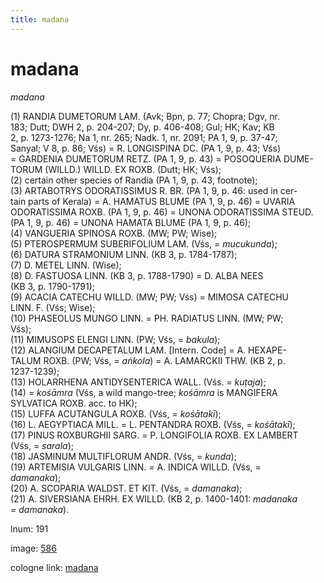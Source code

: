 ```yaml
---
title: madana
---
```


# madana

<i>madana</i>  <div n="P" />(1) <bot>RANDIA DUMETORUM LAM.</bot> (Avk; Bpn, p. 77; Chopra; Dgv, nr. <div n="lb" />183; Dutt; DWH 2, p. 204-207; Dy, p. 406-408; Gul; HK; Kav; KB <div n="lb" />2, p. 1273-1276; Na 1, nr. 265; Nadk. 1, nr. 2091; PA 1, 9, p. 37-47; <div n="lb" />Sanyal; V 8, p. 86; Vśs) = <bot>R. LONGISPINA DC.</bot> (PA 1, 9, p. 43; Vśs) <div n="lb" />= <bot>GARDENIA DUMETORUM RETZ.</bot> (PA 1, 9, p. 43) = <bot>POSOQUERIA DUME- <div n="lb" />TORUM (WILLD.) WILLD. EX ROXB.</bot> (Dutt; HK; Vśs); <div n="P" />(2) certain other species of Randia (PA 1, 9, p. 43, footnote); <div n="P" />(3) <bot>ARTABOTRYS ODORATISSIMUS R. BR.</bot> (PA 1, 9, p. 46: used in cer- <div n="lb" />tain parts of Kerala) = <bot>A. HAMATUS BLUME</bot> (PA 1, 9, p. 46) = <bot>UVARIA <div n="lb" />ODORATISSIMA ROXB.</bot> (PA 1, 9, p. 46) = <bot>UNONA ODORATISSIMA STEUD.</bot> <div n="lb" />(PA 1, 9, p. 46) = <bot>UNONA HAMATA BLUME</bot> (PA 1, 9, p. 46); <div n="P" />(4) <bot>VANGUERIA SPINOSA ROXB.</bot> (MW; PW; Wise); <div n="P" />(5) <bot>PTEROSPERMUM SUBERIFOLIUM LAM.</bot> (Vśs, = <i>mucukunda</i>); <div n="P" />(6) <bot>DATURA STRAMONIUM LINN.</bot> (KB 3, p. 1784-1787); <div n="P" />(7) <bot>D. METEL LINN.</bot> (Wise); <div n="P" />(8) <bot>D. FASTUOSA LINN.</bot> (KB 3, p. 1788-1790) = <bot>D. ALBA NEES</bot> <div n="lb" />(KB 3, p. 1790-1791); <div n="P" />(9) <bot>ACACIA CATECHU WILLD.</bot> (MW; PW; Vśs) = <bot>MIMOSA CATECHU <div n="lb" />LINN. F.</bot> (Vśs; Wise); <div n="P" />(10) <bot>PHASEOLUS MUNGO LINN.</bot> = <bot>PH. RADIATUS LINN.</bot> (MW; PW; <div n="lb" />Vśs); <div n="P" />(11) <bot>MIMUSOPS ELENGI LINN.</bot> (PW; Vśs, = <i>bakula</i>); <div n="P" />(12) <bot>ALANGIUM DECAPETALUM LAM.</bot> [Intern. Code] = <bot>A. HEXAPE- <div n="lb" />TALUM ROXB.</bot> (PW; Vśs, = <i>aṅkola</i>) = <bot>A. LAMARCKII THW.</bot> (KB 2, p. <div n="lb" />1237-1239); <div n="P" />(13) <bot>HOLARRHENA ANTIDYSENTERICA WALL.</bot> (Vśs. = <i>kuṭaja</i>); <div n="P" />(14) = <i>kośāmra</i> (Vśs, a wild mango-tree; <i>kośāmra</i> is <bot>MANGIFERA <div n="lb" />SYLVATICA ROXB.</bot> acc. to HK); <div n="P" />(15) <bot>LUFFA ACUTANGULA ROXB.</bot> (Vśs, = <i>kośātakī</i>); <div n="P" />(16) <bot>L. AEGYPTIACA MILL.</bot> = <bot>L. PENTANDRA ROXB.</bot> (Vśs, = <i>kośātakī</i>); <div n="P" />(17) <bot>PINUS ROXBURGHII SARG.</bot> = <bot>P. LONGIFOLIA ROXB. EX LAMBERT</bot> <div n="lb" />(Vśs, = <i>sarala</i>); <div n="P" />(18) <bot>JASMINUM MULTIFLORUM ANDR.</bot> (Vśs, = <i>kunda</i>); <div n="P" />(19) <bot>ARTEMISIA VULGARIS LINN.</bot> = <bot>A. INDICA WILLD.</bot> (Vśs, = <div n="lb" /><i>damanaka</i>); <div n="P" />(20) <bot>A. SCOPARIA WALDST. ET KIT.</bot> (Vśs, = <i>damanaka</i>); <div n="P" />(21) <bot>A. SIVERSIANA EHRH. EX WILLD.</bot> (KB 2, p. 1400-1401: <i>madanaka</i> <div n="lb" /><i>= damanaka</i>).

lnum: 191

image: [586](https://www.sanskrit-lexicon.uni-koeln.de/scans/csl-apidev/servepdf.php?dict=snp&page=586)

cologne link: [madana](https://sanskrit-lexicon.uni-koeln.de/scans/csl-apidev/getword.php?dict=snp&key=madana)

